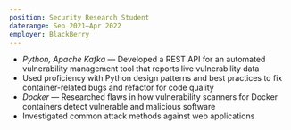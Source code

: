 ```yaml
---
position: Security Research Student
daterange: Sep 2021–Apr 2022
employer: BlackBerry
---
```

* *Python, Apache Kafka* — Developed a REST API for an automated vulnerability management tool that reports live vulnerability data
* Used proficiency with Python design patterns and best practices to fix container-related bugs and refactor for code quality
* *Docker* — Researched flaws in how vulnerability scanners for Docker containers detect vulnerable and malicious software
* Investigated common attack methods against web applications
